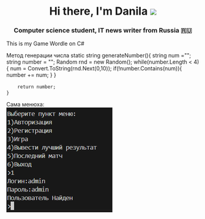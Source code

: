 <h1 align="center">Hi there, I'm Danila
<img src="https://github.com/blackcater/blackcater/raw/main/images/Hi.gif" height="32"/></h1>
<h3 align="center">Computer science student, IT news writer from Russia 🇷🇺</h3>

This is my Game Wordle on C#


Метод генерации числа
static string generateNumber(){
        string num ="";
        string number = "";
        Random rnd = new Random();
        while(number.Length < 4){
            num = Convert.ToString(rnd.Next(0,10));
            if(!number.Contains(num)){
                number += num;
            }
        }
        
        
        return number;
    }
Сама менюха: <br />
![alt text](image.png)